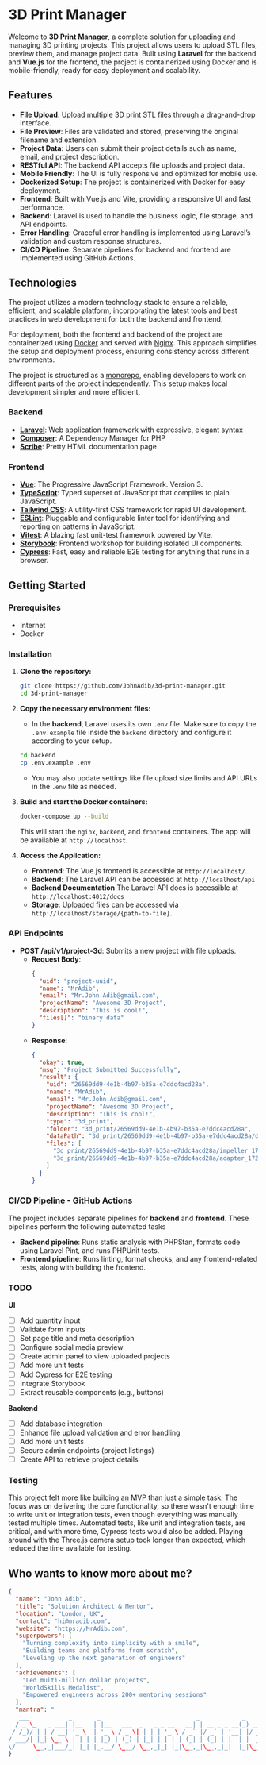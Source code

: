 # 3D Print Manager

Welcome to **3D Print Manager**, a complete solution for uploading and managing 3D printing projects. This project allows users to upload STL files, preview them, and manage project data. Built using **Laravel** for the backend and **Vue.js** for the frontend, the project is containerized using Docker and is mobile-friendly, ready for easy deployment and scalability.

## Features

- **File Upload**: Upload multiple 3D print STL files through a drag-and-drop interface.
- **File Preview**: Files are validated and stored, preserving the original filename and extension.
- **Project Data**: Users can submit their project details such as name, email, and project description.
- **RESTful API**: The backend API accepts file uploads and project data.
- **Mobile Friendly**: The UI is fully responsive and optimized for mobile use.
- **Dockerized Setup**: The project is containerized with Docker for easy deployment.
- **Frontend**: Built with Vue.js and Vite, providing a responsive UI and fast performance.
- **Backend**: Laravel is used to handle the business logic, file storage, and API endpoints.
- **Error Handling**: Graceful error handling is implemented using Laravel’s validation and custom response structures.
- **CI/CD Pipeline**: Separate pipelines for backend and frontend are implemented using GitHub Actions.

## Technologies

The project utilizes a modern technology stack to ensure a reliable, efficient, and scalable platform, incorporating the latest tools and best practices in web development for both the backend and frontend.

For deployment, both the frontend and backend of the project are containerized using [Docker](https://www.docker.com/products/docker-desktop/) and served with [Nginx](https://www.nginx.com/). This approach simplifies the setup and deployment process, ensuring consistency across different environments.

The project is structured as a [monorepo](https://monorepo.tools/), enabling developers to work on different parts of the project independently. This setup makes local development simpler and more efficient.

### Backend

- **[Laravel](https://laravel.com/)**: Web application framework with expressive, elegant syntax
- **[Composer](https://getcomposer.org/)**: A Dependency Manager for PHP
- **[Scribe](https://scribe.knuckles.wtf/laravel/)**: Pretty HTML documentation page

### Frontend

- **[Vue](https://vuejs.org/)**: The Progressive JavaScript Framework. Version 3.
- **[TypeScript](https://www.typescriptlang.org/)**: Typed superset of JavaScript that compiles to plain JavaScript.
- **[Tailwind CSS](https://tailwindcss.com/)**: A utility-first CSS framework for rapid UI development.
- **[ESLint](https://eslint.org/)**: Pluggable and configurable linter tool for identifying and reporting on patterns in JavaScript.
- **[Vitest](https://vitest.dev/)**: A blazing fast unit-test framework powered by Vite.
- **[Storybook](https://storybook.js.org/)**: Frontend workshop for building isolated UI components.
- **[Cypress](https://www.cypress.io/)**: Fast, easy and reliable E2E testing for anything that runs in a browser.

## Getting Started

### Prerequisites

- Internet
- Docker

### Installation

1. **Clone the repository:**

   ```bash
   git clone https://github.com/JohnAdib/3d-print-manager.git
   cd 3d-print-manager
   ```

2. **Copy the necessary environment files:**

   - In the **backend**, Laravel uses its own `.env` file. Make sure to copy the `.env.example` file inside the `backend` directory and configure it according to your setup.

   ```bash
   cd backend
   cp .env.example .env
   ```

   - You may also update settings like file upload size limits and API URLs in the `.env` file as needed.

3. **Build and start the Docker containers:**

   ```bash
   docker-compose up --build
   ```

   This will start the `nginx`, `backend`, and `frontend` containers. The app will be available at `http://localhost`.

4. **Access the Application:**

   - **Frontend**: The Vue.js frontend is accessible at `http://localhost/`.
   - **Backend**: The Laravel API can be accessed at `http://localhost/api`
   - **Backend Documentation** The Laravel API docs is accessible at `http://localhost:4012/docs`
   - **Storage**: Uploaded files can be accessed via `http://localhost/storage/{path-to-file}`.

### API Endpoints

- **POST /api/v1/project-3d**: Submits a new project with file uploads.
  - **Request Body**:
    ```json
    {
      "uid": "project-uuid",
      "name": "MrAdib",
      "email": "Mr.John.Adib@gmail.com",
      "projectName": "Awesome 3D Project",
      "description": "This is cool!",
      "files[]": "binary data"
    }
    ```
  - **Response**:
    ```json
    {
      "okay": true,
      "msg": "Project Submitted Successfully",
      "result": {
        "uid": "26569dd9-4e1b-4b97-b35a-e7ddc4acd28a",
        "name": "MrAdib",
        "email": "Mr.John.Adib@gmail.com",
        "projectName": "Awesome 3D Project",
        "description": "This is cool!",
        "type": "3d_print",
        "folder": "3d_print/26569dd9-4e1b-4b97-b35a-e7ddc4acd28a",
        "dataPath": "3d_print/26569dd9-4e1b-4b97-b35a-e7ddc4acd28a/data.json",
        "files": [
          "3d_print/26569dd9-4e1b-4b97-b35a-e7ddc4acd28a/impeller_1727659548.stl",
          "3d_print/26569dd9-4e1b-4b97-b35a-e7ddc4acd28a/adapter_1727659548.stl"
        ]
      }
    }
    ```

### CI/CD Pipeline - GitHub Actions

The project includes separate pipelines for **backend** and **frontend**. These pipelines perform the following automated tasks

- **Backend pipeline**: Runs static analysis with PHPStan, formats code using Laravel Pint, and runs PHPUnit tests.
- **Frontend pipeline**: Runs linting, format checks, and any frontend-related tests, along with building the frontend.

### TODO

**UI**

- [ ] Add quantity input
- [ ] Validate form inputs
- [ ] Set page title and meta description
- [ ] Configure social media preview
- [ ] Create admin panel to view uploaded projects
- [ ] Add more unit tests
- [ ] Add Cypress for E2E testing
- [ ] Integrate Storybook
- [ ] Extract reusable components (e.g., buttons)

**Backend**

- [ ] Add database integration
- [ ] Enhance file upload validation and error handling
- [ ] Add more unit tests
- [ ] Secure admin endpoints (project listings)
- [ ] Create API to retrieve project details

### Testing

This project felt more like building an MVP than just a simple task. The focus was on delivering the core functionality, so there wasn't enough time to write unit or integration tests, even though everything was manually tested multiple times. Automated tests, like unit and integration tests, are critical, and with more time, Cypress tests would also be added. Playing around with the Three.js camera setup took longer than expected, which reduced the time available for testing.

## Who wants to know more about me?

```json
{
  "name": "John Adib",
  "title": "Solution Architect & Mentor",
  "location": "London, UK",
  "contact": "hi@mradib.com",
  "website": "https://MrAdib.com",
  "superpowers": [
    "Turning complexity into simplicity with a smile",
    "Building teams and platforms from scratch",
    "Leveling up the next generation of engineers"
  ],
  "achievements": [
    "Led multi-million dollar projects",
    "WorldSkills Medalist",
    "Empowered engineers across 200+ mentoring sessions"
  ],
  "mantra": "
   ___           _       _                           _            _
  / _ \_   _ ___| |__   | |__   ___  _   _ _ __   __| | __ _ _ __(_) ___  ___
 / /_)/ | | / __| '_ \  | '_ \ / _ \| | | | '_ \ / _` |/ _` | '__| |/ _ \/ __|
/ ___/| |_| \__ \ | | | | |_) | (_) | |_| | | | | (_| | (_| | |  | |  __/\__ \
\/     \__,_|___/_| |_| |_.__/ \___/ \__,_|_| |_|\__,_|\__,_|_|  |_|\___||___/"
}
```
